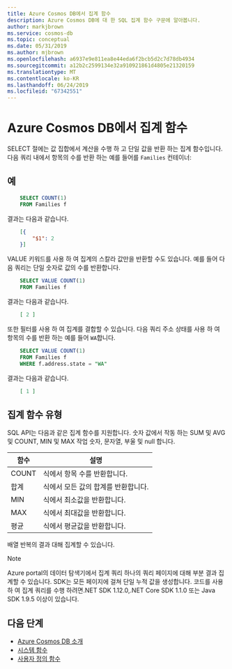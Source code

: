 ```yaml
---
title: Azure Cosmos DB에서 집계 함수
description: Azure Cosmos DB에 대 한 SQL 집계 함수 구문에 알아봅니다.
author: markjbrown
ms.service: cosmos-db
ms.topic: conceptual
ms.date: 05/31/2019
ms.author: mjbrown
ms.openlocfilehash: a6937e9e811ea8e44eda6f2bcb5d2c7d78db4934
ms.sourcegitcommit: a12b2c2599134e32a910921861d4805e21320159
ms.translationtype: MT
ms.contentlocale: ko-KR
ms.lasthandoff: 06/24/2019
ms.locfileid: "67342551"
---
```

# <a name="aggregate-functions-in-azure-cosmos-db"></a>Azure Cosmos DB에서 집계 함수

SELECT 절에는 값 집합에서 계산을 수행 하 고 단일 값을 반환 하는 집계 함수입니다. 다음 쿼리 내에서 항목의 수를 반환 하는 예를 들어를 `Families` 컨테이너:

## <a name="examples"></a>예

```sql
    SELECT COUNT(1)
    FROM Families f
```

결과는 다음과 같습니다.

```json
    [{
        "$1": 2
    }]
```

VALUE 키워드를 사용 하 여 집계의 스칼라 값만을 반환할 수도 있습니다. 예를 들어 다음 쿼리는 단일 숫자로 값의 수를 반환합니다.

```sql
    SELECT VALUE COUNT(1)
    FROM Families f
```

결과는 다음과 같습니다.

```json
    [ 2 ]
```

또한 필터를 사용 하 여 집계를 결합할 수 있습니다. 다음 쿼리 주소 상태를 사용 하 여 항목의 수를 반환 하는 예를 들어 `WA`합니다.

```sql
    SELECT VALUE COUNT(1)
    FROM Families f
    WHERE f.address.state = "WA"
```

결과는 다음과 같습니다.

```json
    [ 1 ]
```

## <a name="types-of-aggregate-functions"></a>집계 함수 유형

SQL API는 다음과 같은 집계 함수를 지원합니다. 숫자 값에서 작동 하는 SUM 및 AVG 및 COUNT, MIN 및 MAX 작업 숫자, 문자열, 부울 및 null 합니다.

| 함수 | 설명 |
|-------|-------------|
| COUNT | 식에서 항목 수를 반환합니다. |
| 합계   | 식에서 모든 값의 합계를 반환합니다. |
| MIN   | 식에서 최소값을 반환합니다. |
| MAX   | 식에서 최대값을 반환합니다. |
| 평균   | 식에서 평균값을 반환합니다. |

배열 반복의 결과 대해 집계할 수 있습니다.

> [!NOTE]
> Azure portal의 데이터 탐색기에서 집계 쿼리 하나의 쿼리 페이지에 대해 부분 결과 집계할 수 있습니다. SDK는 모든 페이지에 걸쳐 단일 누적 값을 생성합니다. 코드를 사용 하 여 집계 쿼리를 수행 하려면.NET SDK 1.12.0,.NET Core SDK 1.1.0 또는 Java SDK 1.9.5 이상이 있습니다.

## <a name="next-steps"></a>다음 단계

- [Azure Cosmos DB 소개](introduction.md)
- [시스템 함수](sql-query-system-functions.md)
- [사용자 정의 함수](sql-query-udfs.md)